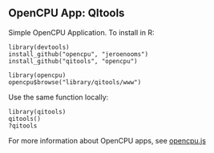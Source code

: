 OpenCPU App: QItools
---------------------

Simple OpenCPU Application. To install in R:

    library(devtools)
    install_github("opencpu", "jeroenooms")
    install_github("qitools", "opencpu")

    library(opencpu)
    opencpu$browse("library/qitools/www")

Use the same function locally:

    library(qitools)
    qitools()
    ?qitools

For more information about OpenCPU apps, see [opencpu.js](https://github.com/jeroenooms/opencpu.js#readme)

